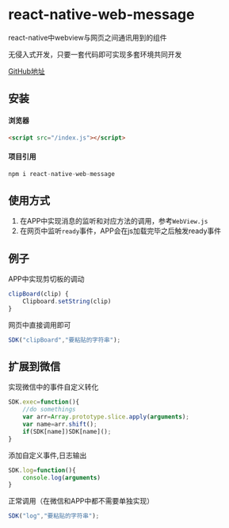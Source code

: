 # react-native-web-message

react-native中webview与网页之间通讯用到的组件

无侵入式开发，只要一套代码即可实现多套环境共同开发

[GitHub地址](https://github.com/cuo9958/react-native-web-message)

## 安装

#### 浏览器

 
```html
<script src="/index.js"></script>
```
#### 项目引用

```javascript
npm i react-native-web-message
```
## 使用方式

1. 在APP中实现消息的监听和对应方法的调用，参考`WebView.js`
2. 在网页中监听`ready`事件，APP会在js加载完毕之后触发ready事件

## 例子

APP中实现剪切板的调动
``` javascript
clipBoard(clip) {
    Clipboard.setString(clip)
}
```

网页中直接调用即可
``` javascript
SDK("clipBoard","要粘贴的字符串");
```

## 扩展到微信

实现微信中的事件自定义转化
``` javascript
SDK.exec=function(){
    //do somethings
    var arr=Array.prototype.slice.apply(arguments);
    var name=arr.shift();
    if(SDK[name])SDK[name]();
}
```

添加自定义事件,日志输出
``` javascript
SDK.log=function(){
    console.log(arguments)
}
```

正常调用（在微信和APP中都不需要单独实现）
``` javascript
SDK("log","要粘贴的字符串");
```